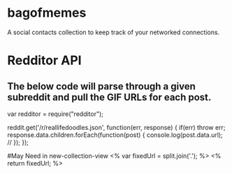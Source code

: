 # bagofmemes
A social contacts collection to keep track of your networked connections.


# Redditor API
## The below code will parse through a given subreddit and pull the GIF URLs for each post.

var redditor = require("redditor");

reddit.get('/r/reallifedoodles.json', function(err, response) {
    if(err) throw err;
    response.data.children.forEach(function(post) {
    console.log(post.data.url); //
    });
});

#May Need in new-collection-view
<% var fixedUrl = split.join('.'); %>
      <% return fixedUrl; %>
